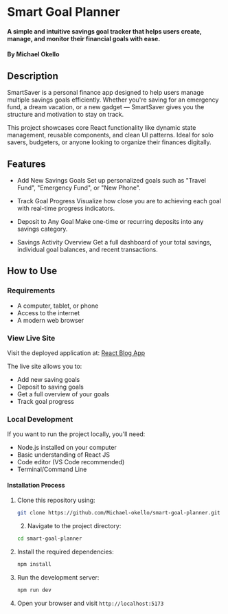 # Smart Goal Planner

#### A simple and intuitive savings goal tracker that helps users create, manage, and monitor their financial goals with ease.

#### By **Michael Okello**

## Description

SmartSaver is a personal finance app designed to help users manage multiple savings goals efficiently. Whether you're saving for an emergency fund, a dream vacation, or a new gadget — SmartSaver gives you the structure and motivation to stay on track.

This project showcases core React functionality like dynamic state management, reusable components, and clean UI patterns. Ideal for solo savers, budgeters, or anyone looking to organize their finances digitally.

## Features

-  Add New Savings Goals
Set up personalized goals such as "Travel Fund", "Emergency Fund", or "New Phone".

- Track Goal Progress
Visualize how close you are to achieving each goal with real-time progress indicators.

- Deposit to Any Goal
Make one-time or recurring deposits into any savings category.

- Savings Activity Overview
Get a full dashboard of your total savings, individual goal balances, and recent transactions.

## How to Use

### Requirements

- A computer, tablet, or phone
- Access to the internet
- A modern web browser

### View Live Site

Visit the deployed application at: [React Blog App](https://boisterous-salamander-27be56.netlify.app/)

The live site allows you to:

- Add new saving goals
- Deposit to saving goals
- Get a full overview of your goals
- Track goal progress

### Local Development

If you want to run the project locally, you'll need:

- Node.js installed on your computer
- Basic understanding of React JS
- Code editor (VS Code recommended)
- Terminal/Command Line


#### Installation Process

1. Clone this repository using:

   ```bash
   git clone https://github.com/Michael-okello/smart-goal-planner.git
   ```

   2. Navigate to the project directory:

   ```bash
   cd smart-goal-planner
   ```


3. Install the required dependencies:

   ```bash
   npm install
   ```

4. Run the development server:

   ```bash
   npm run dev
   ```

5. Open your browser and visit `http://localhost:5173`